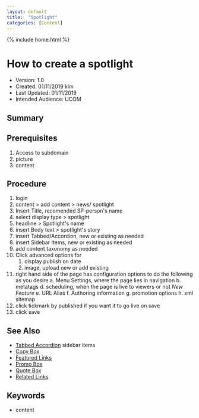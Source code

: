 ```yaml
---
layout: default
title:  "Spotlight"
categories: [Content] 
---
```

{% include home.html %}
# How to create a spotlight
* Version: 1.0
* Created: 01/11/2019 klm
* Last Updated: 01/11/2019
* Intended Audience: UCOM

## Summary



## Prerequisites

 1. Access to subdomain
 2. picture
 4. content

## Procedure

1. login
2. content > add content >  news/ spotlight
3. Insert Title, recomended SP-person's name
4. select display type > spotlight
5. headline > Spotlight's name
6. insert Body text > spotlight's story
7. insert Tabbed/Accordion, new or existing as needed
8. insert Sidebar Items, new or existing as needed
9. add content taxonomy as needed
10. Click advanced options for
    1. display publish on date
    2. image, upload new or add existing
10. right hand side of the page has configuration options to do the following as you desire
    a. Menu Settings, where the page lies in navigation
    b. metatags
    d. scheduling, when the page is live to viewers or not *New Feature*
    e. URL Alias
    f. Authoring information
    g. promotion options
    h. xml sitemap
11. click tickmark by published if you want it to go live on save
12. click save


## See Also
* [Tabbed Accordion](/TABBED_ACCORDION)
sidebar items
* [Copy Box](/COPY_BOX)
* [Featured Links](/Featured_LINKS)
* [Promo Box](/PROMO_BOX)
* [Quote Box](/QUOTE_BOX)
* [Related Links](/RELATED_LINKS)

## Keywords

* content

